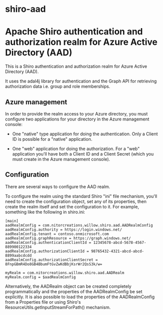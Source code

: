 # shiro-aad
Apache Shiro authentication and authorization realm for Azure Active Directory (AAD)
====================================================================================

This is a Shiro authentication and authorization realm for Azure Active Directory (AAD).

It uses the adal4j library for authentication and the Graph API for retrieving authorization data i.e. group and role memberships.

Azure management
----------------

In order to provide the realm access to your Azure directory, you must configure two applications for your directory in the Azure management console:

* One "native" type application for doing the authentication. Only a Client ID is possible for a "native" application.

* One "web" application for doing the authorization. For a "web" application you'll have both a Client ID and a Client Secret (which you must create in the Azure management console).

Configuration
-------------

There are several ways to configure the AAD realm.

To configure the realm using the standard Shiro "ini" file mechanism, you'll need to create the configuration object, set any of its properties, then create the realm itself and set the configuration to it. For example, something like the following in shiro.ini:

    [main]
    aadRealmConfig = com.nitorcreations.willow.shiro.aad.AADRealmConfig
    aadRealmConfig.authority = https://login.windows.net/
    aadRealmConfig.tenant = contoso.onmicrosoft.com
    aadRealmConfig.graphResource = https://graph.windows.net/
    aadRealmConfig.authenticationClientId = 12345678-abcd-5678-4567-889900122334
    aadRealmConfig.authorizationClientId = 98765432-4321-abcd-abcd-8899aabcdcdd
    aadRealmConfig.authorizationClientSecret = 8FnpGBmR4Do8GB4BbumFtGvZwKdBbjKsrWr2QsS3k/w=
    
    myRealm = com.nitorcreations.willow.shiro.aad.AADRealm
    myRealm.config = $aadRealmConfig

Alternatively, the AADRealm object can be created completely programmatically and the properties of the AADRealmConfig be set explicitly. It is also possible to load the properties of the AADRealmConfig from a Properties file or using Shiro's ResourceUtils.getInputStreamForPath() mechanism.
